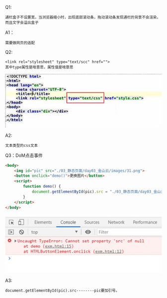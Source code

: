 Q1:
```
通栏盒子不设置宽，当浏览器缩小时，出现底部滚动条，拖动滚动条发现通栏的背景不会渲染，而且文字会溢出盒子
```

A1：

```
需要做网页的适配
```

Q2:

```
<link rel="stylesheet" type="text/scc" href="">
其中type属性是啥意思，属性值是啥意思
```

![](./image/Q2_type属性的属性值.jpg)

A2:

```
文本类型的css文本
```

Q3：DoM点击事件

```html
<body>
    <img id="pic" src="./03_静态页面/day03_金山云/images/31.png">
    <button onclick="demo()">更换图片</button>
    <script>
        function demo() {
            document.getElementById(pic).src = "./03_静态页面/day03_金山云/images/40.jpg";
        }
    </script>
</body>
```

![Q3_DOM点击事件](./image/Q3_DOM点击事件.jpg)

A3:

```
document.getElementById(pic).src--------pic要加引号。
```

